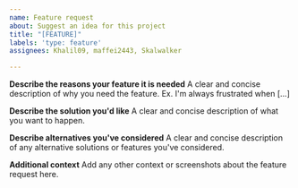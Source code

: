 ```yaml
---
name: Feature request
about: Suggest an idea for this project
title: "[FEATURE]"
labels: 'type: feature'
assignees: Khalil09, maffei2443, Skalwalker

---
```


**Describe the reasons your feature it is needed**
A clear and concise description of  why you need the feature. Ex. I'm always frustrated when [...]

**Describe the solution you'd like**
A clear and concise description of what you want to happen.

**Describe alternatives you've considered**
A clear and concise description of any alternative solutions or features you've considered.

**Additional context**
Add any other context or screenshots about the feature request here.
